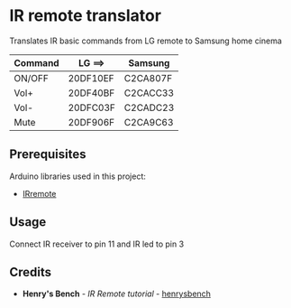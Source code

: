 # IR remote translator
Translates IR basic commands from LG remote to Samsung home cinema

| Command  | LG   ==> | Samsung  |
| -------- | -------- | -------- |
| ON/OFF   | 20DF10EF | C2CA807F |
| Vol+     | 20DF40BF | C2CACC33 |
| Vol-     | 20DFC03F | C2CADC23 |
| Mute     | 20DF906F | C2CA9C63 |


## Prerequisites
Arduino libraries used in this project:

- [IRremote](https://github.com/z3t0/Arduino-IRremote)

## Usage

Connect IR receiver to pin 11 and IR led to pin 3

## Credits

* **Henry's Bench** - *IR Remote tutorial* - [henrysbench](http://henrysbench.capnfatz.com/henrys-bench/arduino-sensors-and-input/arduino-xinda-keyes-infrared-remote-tutorial/)